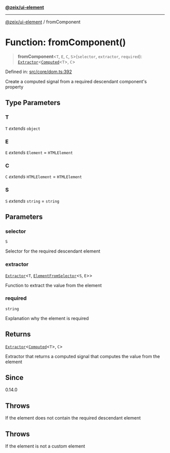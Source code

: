 [**@zeix/ui-element**](../README.md)

***

[@zeix/ui-element](../globals.md) / fromComponent

# Function: fromComponent()

> **fromComponent**\<`T`, `E`, `C`, `S`\>(`selector`, `extractor`, `required`): [`Extractor`](../type-aliases/Extractor.md)\<[`Computed`](../type-aliases/Computed.md)\<`T`\>, `C`\>

Defined in: [src/core/dom.ts:392](https://github.com/zeixcom/ui-element/blob/0e9cacf03a8f95418720628d5174fbb006152743/src/core/dom.ts#L392)

Create a computed signal from a required descendant component's property

## Type Parameters

### T

`T` *extends* `object`

### E

`E` *extends* `Element` = `HTMLElement`

### C

`C` *extends* `HTMLElement` = `HTMLElement`

### S

`S` *extends* `string` = `string`

## Parameters

### selector

`S`

Selector for the required descendant element

### extractor

[`Extractor`](../type-aliases/Extractor.md)\<`T`, [`ElementFromSelector`](../type-aliases/ElementFromSelector.md)\<`S`, `E`\>\>

Function to extract the value from the element

### required

`string`

Explanation why the element is required

## Returns

[`Extractor`](../type-aliases/Extractor.md)\<[`Computed`](../type-aliases/Computed.md)\<`T`\>, `C`\>

Extractor that returns a computed signal that computes the value from the element

## Since

0.14.0

## Throws

If the element does not contain the required descendant element

## Throws

If the element is not a custom element
